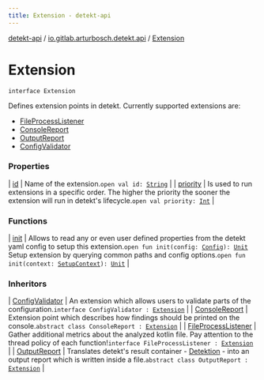 ```yaml
---
title: Extension - detekt-api
---
```


[detekt-api](../../index.html) / [io.gitlab.arturbosch.detekt.api](../index.html) / [Extension](./index.html)

# Extension

`interface Extension`

Defines extension points in detekt.
Currently supported extensions are:

* [FileProcessListener](../-file-process-listener/index.html)
* [ConsoleReport](../-console-report/index.html)
* [OutputReport](../-output-report/index.html)
* [ConfigValidator](../-config-validator/index.html)

### Properties

| [id](id.html) | Name of the extension.`open val id: `[`String`](https://kotlinlang.org/api/latest/jvm/stdlib/kotlin/-string/index.html) |
| [priority](priority.html) | Is used to run extensions in a specific order. The higher the priority the sooner the extension will run in detekt's lifecycle.`open val priority: `[`Int`](https://kotlinlang.org/api/latest/jvm/stdlib/kotlin/-int/index.html) |

### Functions

| [init](init.html) | Allows to read any or even user defined properties from the detekt yaml config to setup this extension.`open fun init(config: `[`Config`](../-config/index.html)`): `[`Unit`](https://kotlinlang.org/api/latest/jvm/stdlib/kotlin/-unit/index.html)<br>Setup extension by querying common paths and config options.`open fun init(context: `[`SetupContext`](../-setup-context/index.html)`): `[`Unit`](https://kotlinlang.org/api/latest/jvm/stdlib/kotlin/-unit/index.html) |

### Inheritors

| [ConfigValidator](../-config-validator/index.html) | An extension which allows users to validate parts of the configuration.`interface ConfigValidator : `[`Extension`](./index.html) |
| [ConsoleReport](../-console-report/index.html) | Extension point which describes how findings should be printed on the console.`abstract class ConsoleReport : `[`Extension`](./index.html) |
| [FileProcessListener](../-file-process-listener/index.html) | Gather additional metrics about the analyzed kotlin file. Pay attention to the thread policy of each function!`interface FileProcessListener : `[`Extension`](./index.html) |
| [OutputReport](../-output-report/index.html) | Translates detekt's result container - [Detektion](../-detektion/index.html) - into an output report which is written inside a file.`abstract class OutputReport : `[`Extension`](./index.html) |

